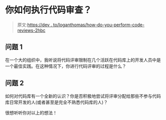 # 你如何执行代码审查？

> 原文:[https://dev . to/loganthomas/how-do-you-perform-code-reviews-2hbc](https://dev.to/loganthomas/how-do-you-perform-code-reviews-2hbc)

## [](#question-1)问题 1

在一个大的组织中，我听说将代码评审限制在几个活跃在代码库上的开发人员中是一个最佳实践。在这种情况下，你进行代码评审的过程是什么？

## [](#question-2)问题 2

如何对代码库有一个全新的认识？你是否积极地尝试将评审分配给那些不参与代码库日常开发的人(或者甚至是完全不熟悉代码库的人)？

很想听听你对以上的想法！